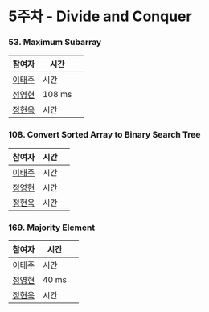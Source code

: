 # 5주차  - Divide and Conquer
### 53. Maximum Subarray
| 참여자 | 시간 |  |
|--|--|--|
| [이태주](https://github.com/TaeJu)  | 시간 |  |
| [정영현](https://github.com/Young-cpu)  | 108 ms |  |
| [정현욱](https://github.com/hyunukjeong)  | 시간 |  |

### 108. Convert Sorted Array to Binary Search Tree
| 참여자 | 시간 |  |
|--|--|--|
| [이태주](https://github.com/TaeJu)  | 시간 |  |
| [정영현](https://github.com/Young-cpu)  | 시간 |  |
| [정현욱](https://github.com/hyunukjeong)  | 시간 |  |

### 169. Majority Element
| 참여자 | 시간 |  |
|--|--|--|
| [이태주](https://github.com/TaeJu)  | 시간 |  |
| [정영현](https://github.com/Young-cpu)  | 40 ms |  |
| [정현욱](https://github.com/hyunukjeong)  | 시간 |  |
